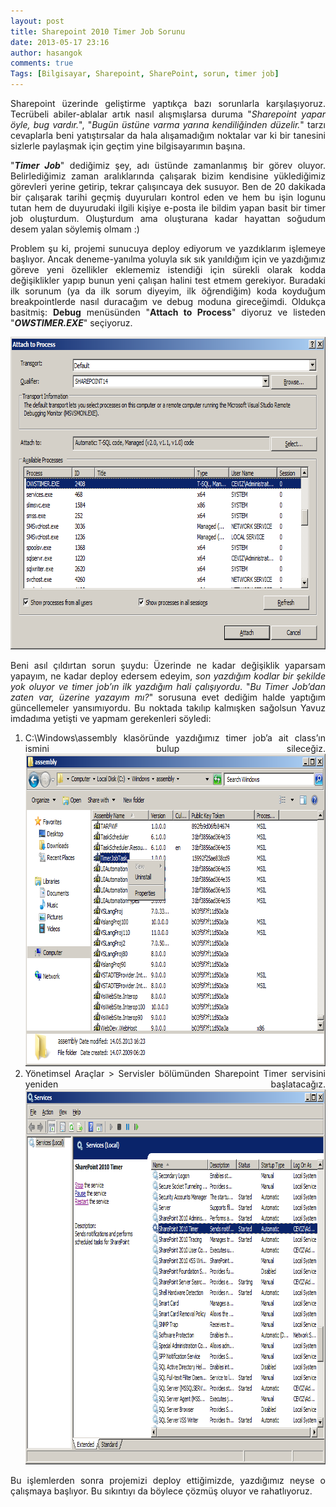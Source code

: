 ```yaml
---
layout: post
title: Sharepoint 2010 Timer Job Sorunu
date: 2013-05-17 23:16
author: hasangok
comments: true
Tags: [Bilgisayar, Sharepoint, SharePoint, sorun, timer job]
---
```

<p style="text-align: justify;">Sharepoint üzerinde geliştirme yaptıkça bazı sorunlarla karşılaşıyoruz. Tecrübeli abiler-ablalar artık nasıl alışmışlarsa duruma "<em>Sharepoint yapar öyle, bug vardır.</em>", "<em>Bugün üstüne varma yarına kendiliğinden düzelir.</em>" tarzı cevaplarla beni yatıştırsalar da hala alışamadığım noktalar var ki bir tanesini sizlerle paylaşmak için geçtim yine bilgisayarımın başına.</p>
<p style="text-align: justify;">"<em><strong>Timer Job</strong></em>" dediğimiz şey, adı üstünde zamanlanmış bir görev oluyor. Belirlediğimiz zaman aralıklarında çalışarak bizim kendisine yüklediğimiz görevleri yerine getirip, tekrar çalışıncaya dek susuyor. Ben de 20 dakikada bir çalışarak tarihi geçmiş duyuruları kontrol eden ve hem bu işin logunu tutan hem de duyurudaki ilgili kişiye e-posta ile bildim yapan basit bir timer job oluşturdum. Oluşturdum ama oluşturana kadar hayattan soğudum desem yalan söylemiş olmam :)</p>
<p style="text-align: justify;"><!--more--></p>
<p style="text-align: justify;">Problem şu ki, projemi sunucuya deploy ediyorum ve yazdıklarım işlemeye başlıyor. Ancak deneme-yanılma yoluyla sık sık yanıldığım için ve yazdığımız göreve yeni özellikler eklememiz istendiği için sürekli olarak kodda değişiklikler yapıp bunun yeni çalışan halini test etmem gerekiyor. Buradaki ilk sorunum (ya da ilk sorum diyeyim, ilk öğrendiğim) koda koyduğum breakpointlerde nasıl duracağım ve debug moduna gireceğimdi. Oldukça basitmiş: <strong>Debug</strong> menüsünden "<strong>Attach to Process</strong>" diyoruz ve listeden "<em><strong>OWSTIMER.EXE</strong></em>" seçiyoruz.</p>
<p style="text-align: center;"><a href="https://raw.githubusercontent.com/hasangok/hasangok.github.io/master/uploads/2013/05/attach-to-process-owstimer.png"><img class="size-full wp-image-70 aligncenter" src="https://raw.githubusercontent.com/hasangok/hasangok.github.io/master/uploads/2013/05/attach-to-process-owstimer.png" alt="Attach to process" width="738" height="500" /></a></p>
<p style="text-align: justify;">Beni asıl çıldırtan sorun şuydu: Üzerinde ne kadar değişiklik yaparsam yapayım, ne kadar deploy edersem edeyim, <em>son yazdığım kodlar bir şekilde yok oluyor ve timer job’ın ilk yazdığım hali çalışıyordu</em>. "<em>Bu Timer Job’dan zaten var, üzerine yazayım mı?</em>" sorusuna evet dediğim halde yaptığım güncellemeler yansımıyordu. Bu noktada takılıp kalmışken sağolsun Yavuz imdadıma yetişti ve yapmam gerekenleri söyledi:</p>

<ol>
	<li style="text-align: justify;">C:\Windows\assembly klasöründe yazdığımız timer job’a ait class’ın ismini bulup sileceğiz.<a href="https://raw.githubusercontent.com/hasangok/hasangok.github.io/master/uploads/2013/05/assembly-folder.png"><img class="aligncenter size-full wp-image-71" src="https://raw.githubusercontent.com/hasangok/hasangok.github.io/master/uploads/2013/05/assembly-folder.png" alt="assembly-folder" width="737" height="500" /></a></li>
	<li style="text-align: justify;">Yönetimsel Araçlar &gt; Servisler bölümünden Sharepoint Timer servisini yeniden başlatacağız.<a href="https://raw.githubusercontent.com/hasangok/hasangok.github.io/master/uploads/2013/05/sharepoint-timer.png"><img class="aligncenter size-full wp-image-72" src="https://raw.githubusercontent.com/hasangok/hasangok.github.io/master/uploads/2013/05/sharepoint-timer.png" alt="sharepoint-timer" width="820" height="600" /></a></li>
</ol>
<p style="text-align: justify;">Bu işlemlerden sonra projemizi deploy ettiğimizde, yazdığımız neyse o çalışmaya başlıyor. Bu sıkıntıyı da böylece çözmüş oluyor ve rahatlıyoruz.</p>
